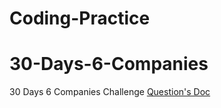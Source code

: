 # Coding-Practice
# 30-Days-6-Companies
30 Days 6 Companies Challenge
[Question's Doc](https://bit.ly/30Days6CompanyWCE)
